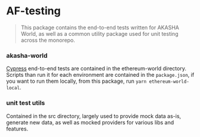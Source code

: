 # AF-testing

> This package contains the end-to-end tests written for AKASHA World, as well as a common utility package used for unit testing across the monorepo.

### akasha-world
[Cypress](https://docs.cypress.io/guides/core-concepts/introduction-to-cypress) end-to-end tests are contained in the ethereum-world directory. Scripts than run it for each environment are contained in the `package.json`, if you want to run them locally, from this package, run `yarn ethereum-world-local`.

### unit test utils
Contained in the src directory, largely used to provide mock data as-is, generate new data, as well as mocked providers for various libs and features.
